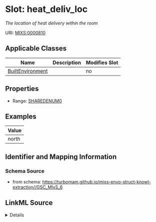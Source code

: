 # Slot: heat_deliv_loc


_The location of heat delivery within the room_



URI: [MIXS:0000810](https://w3id.org/mixs/0000810)



<!-- no inheritance hierarchy -->




## Applicable Classes

| Name | Description | Modifies Slot |
| --- | --- | --- |
[BuiltEnvironment](BuiltEnvironment.md) |  |  no  |







## Properties

* Range: [SHAREDENUM0](SHAREDENUM0.md)






## Examples

| Value |
| --- |
| north |

## Identifier and Mapping Information







### Schema Source


* from schema: https://turbomam.github.io/mixs-envo-struct-knowl-extraction//GSC_MIxS_6




## LinkML Source

<details>
```yaml
name: heat_deliv_loc
description: The location of heat delivery within the room
title: heating delivery locations
notes:
- delivery
- location
- locations
examples:
- value: north
from_schema: https://turbomam.github.io/mixs-envo-struct-knowl-extraction//GSC_MIxS_6
rank: 1000
slot_uri: MIXS:0000810
multivalued: false
alias: heat_deliv_loc
domain_of:
- BuiltEnvironment
range: SHARED_ENUM_0
required: false
recommended: false

```
</details>